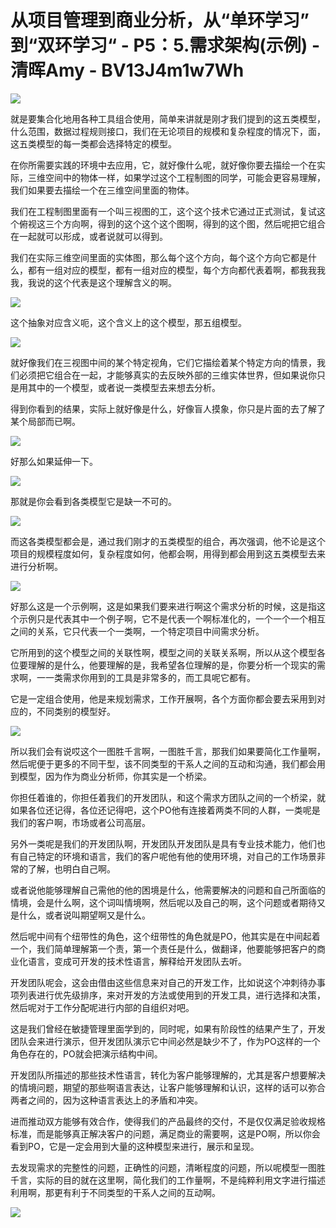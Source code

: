 # 从项目管理到商业分析，从“单环学习” 到“双环学习“ - P5：5.需求架构(示例) - 清晖Amy - BV13J4m1w7Wh

![](img/0cef6bc932d28c40fe1ba7cae6bb69aa_0.png)

就是要集合化地用各种工具组合使用，简单来讲就是刚才我们提到的这五类模型，什么范围，数据过程规则接口，我们在无论项目的规模和复杂程度的情况下，面，这五类模型的每一类都会选择特定的模型。

在你所需要实践的环境中去应用，它，就好像什么呢，就好像你要去描绘一个在实际，三维空间中的物体一样，如果学过这个工程制图的同学，可能会更容易理解，我们如果要去描绘一个在三维空间里面的物体。

我们在工程制图里面有一个叫三视图的工，这个这个技术它通过正式测试，复试这个俯视这三个方向啊，得到的这个这个这个图啊，得到的这个图，然后呢把它组合在一起就可以形成，或者说就可以得到。

我们在实际三维空间里面的实体图，那么每个这个方向，每个这个方向它都是什么，都有一组对应的模型，都有一组对应的模型，每个方向都代表着啊，都我我我我，我说的这个代表是这个理解含义的啊。



![](img/0cef6bc932d28c40fe1ba7cae6bb69aa_2.png)

这个抽象对应含义呃，这个含义上的这个模型，那五组模型。

![](img/0cef6bc932d28c40fe1ba7cae6bb69aa_4.png)

就好像我们在三视图中间的某个特定视角，它们它描绘着某个特定方向的情景，我们必须把它组合在一起，才能够真实的去反映外部的三维实体世界，但如果说你只是用其中的一个模型，或者说一类模型去来想去分析。

得到你看到的结果，实际上就好像是什么，好像盲人摸象，你只是片面的去了解了某个局部而已啊。

![](img/0cef6bc932d28c40fe1ba7cae6bb69aa_6.png)

好那么如果延伸一下。

![](img/0cef6bc932d28c40fe1ba7cae6bb69aa_8.png)

那就是你会看到各类模型它是缺一不可的。

![](img/0cef6bc932d28c40fe1ba7cae6bb69aa_10.png)

而这各类模型都会是，通过我们刚才的五类模型的组合，再次强调，他不论是这个项目的规模程度如何，复杂程度如何，他都会啊，用得到都会用到这五类模型去来进行分析啊。



![](img/0cef6bc932d28c40fe1ba7cae6bb69aa_12.png)

好那么这是一个示例啊，这是如果我们要来进行啊这个需求分析的时候，这是指这个示例只是代表其中一个例子啊，它不是代表一个啊标准化的，一个一个一个相互之间的关系，它只代表一个一类啊，一个特定项目中间需求分析。

它所用到的这个模型之间的关联性啊，模型之间的关联关系啊，所以从这个模型各位要理解的是什么，他要理解的是，我希望各位理解的是，你要分析一个现实的需求啊，一一类需求你用到的工具是非常多的，而工具呢它都有。

它是一定组合使用，他是来规划需求，工作开展啊，各个方面你都会要去采用到对应的，不同类别的模型好。

![](img/0cef6bc932d28c40fe1ba7cae6bb69aa_14.png)

所以我们会有说哎这个一图胜千言啊，一图胜千言，那我们如果要简化工作量啊，然后呢便于更多的不同干型，该不同类型的干系人之间的互动和沟通，我们都会用到模型，因为作为商业分析师，你其实是一个桥梁。

你担任着谁的，你担任着我们的开发团队，和这个需求方团队之间的一个桥梁，就如果各位还记得，各位还记得吧，这个PO他有连接着两类不同的人群，一类呢是我们的客户啊，市场或者公司高层。

另外一类呢是我们的开发团队啊，开发团队开发团队是具有专业技术能力，他们也有自己特定的环境和语言，我们的客户呢他有他的使用环境，对自己的工作场景非常的了解，也明白自己啊。

或者说他能够理解自己需他的他的困境是什么，他需要解决的问题和自己所面临的情境，会是什么啊，这个词叫情境啊，然后呢以及自己的啊，这个问题或者期待又是什么，或者说叫期望啊又是什么。

然后呢中间有个纽带性的角色，这个纽带性的角色就是PO，他其实是在中间起着一个，我们简单理解第一个责，第一个责任是什么，做翻译，他要能够把客户的商业化语言，变成可开发的技术性语言，解释给开发团队去听。

开发团队呢会，这会由借由这些信息来对自己的开发工作，比如说这个冲刺待办事项列表进行优先级排序，来对开发的方法或使用到的开发工具，进行选择和决策，然后呢对于工作分配呢进行内部的自组织对吧。

这是我们曾经在敏捷管理里面学到的，同时呢，如果有阶段性的结果产生了，开发团队会来进行演示，但开发团队演示它中间必然是缺少不了，作为PO这样的一个角色存在的，PO就会把演示结构中间。

开发团队所描述的那些技术性语言，转化为客户能够理解的，尤其是客户想要解决的情境问题，期望的那些啊语言表达，让客户能够理解和认识，这样的话可以弥合两者之间的，因为这种语言表达上的矛盾和冲突。

进而推动双方能够有效合作，使得我们的产品最终的交付，不是仅仅满足验收规格标准，而是能够真正解决客户的问题，满足商业的需要啊，这是PO啊，所以你会看到PO，它是一定会用到大量的这种模型来进行，展示和呈现。

去发现需求的完整性的问题，正确性的问题，清晰程度的问题，所以呢模型一图胜千言，实际的目的就在这里啊，简化我们的工作量啊，不是纯粹利用文字进行描述利用啊，那更有利于不同类型的干系人之间的互动啊。



![](img/0cef6bc932d28c40fe1ba7cae6bb69aa_16.png)